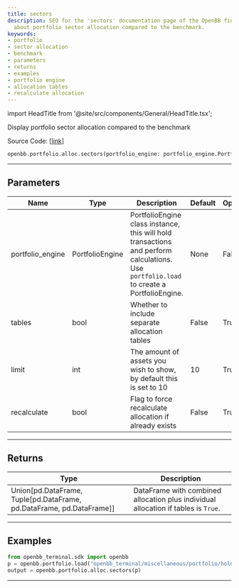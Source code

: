 ```yaml
---
title: sectors
description: SEO for the 'sectors' documentation page of the OpenBB finance that elaborates
  about portfolio sector allocation compared to the benchmark.
keywords:
- portfolio
- sector allocation
- benchmark
- parameters
- returns
- examples
- portfolio engine
- allocation tables
- recalculate allocation
---
```


import HeadTitle from '@site/src/components/General/HeadTitle.tsx';

<HeadTitle title="portfolio.alloc.sectors - Reference | OpenBB SDK Docs" />

Display portfolio sector allocation compared to the benchmark

Source Code: [[link](https://github.com/OpenBB-finance/OpenBBTerminal/tree/main/openbb_terminal/portfolio/portfolio_model.py#L856)]

```python wordwrap
openbb.portfolio.alloc.sectors(portfolio_engine: portfolio_engine.PortfolioEngine, limit: int = 10, tables: bool = False, recalculate: bool = False)
```

---

## Parameters

| Name | Type | Description | Default | Optional |
| ---- | ---- | ----------- | ------- | -------- |
| portfolio_engine | PortfolioEngine | PortfolioEngine class instance, this will hold transactions and perform calculations.<br/>Use `portfolio.load` to create a PortfolioEngine. | None | False |
| tables | bool | Whether to include separate allocation tables | False | True |
| limit | int | The amount of assets you wish to show, by default this is set to 10 | 10 | True |
| recalculate | bool | Flag to force recalculate allocation if already exists | False | True |


---

## Returns

| Type | Description |
| ---- | ----------- |
| Union[pd.DataFrame, Tuple[pd.DataFrame, pd.DataFrame, pd.DataFrame]] | DataFrame with combined allocation plus individual allocation if tables is `True`. |
---

## Examples

```python
from openbb_terminal.sdk import openbb
p = openbb.portfolio.load("openbb_terminal/miscellaneous/portfolio/holdings_example.xlsx")
output = openbb.portfolio.alloc.sectors(p)
```

---

